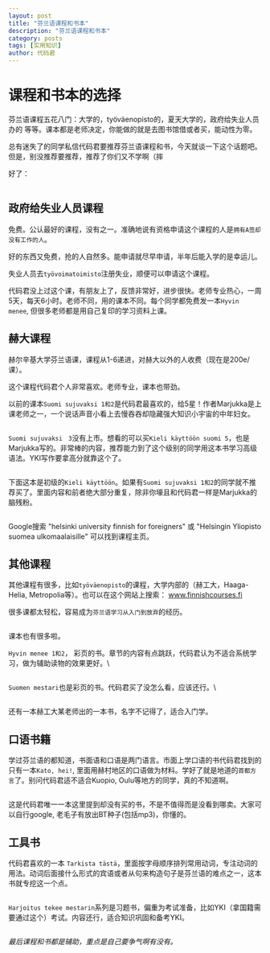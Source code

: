 ```yaml
---
layout: post
title: "芬兰语课程和书本"
description: "芬兰语课程和书本"
category: posts
tags: [实用知识]
author: 代码君
---
```


# 课程和书本的选择

芬兰语课程五花八门：大学的，työväenopisto的，夏天大学的，政府给失业人员办的 等等。课本都是老师决定，你能做的就是去图书馆借或者买，能动性为零。

总有迷失了的同学私信代码君要推荐芬兰语课程和书，今天就谈一下这个话题吧。但是，别没推荐要推荐，推荐了你们又不学啊（摔

好了：

<figure>
    <a href="http://imgur.com/lZCheuf.jpg"><img src="http://imgur.com/lZCheuf.jpg" alt=""></a>
</figure>


## 政府给失业人员课程

免费。公认最好的课程，没有之一。准确地说有资格申请这个课程的人是`拥有A签却没有工作的人`。

好的东西又免费，抢的人自然多。能申请就尽早申请，半年后能入学的是幸运儿。

失业人员去`työvoimatoimisto`注册失业，顺便可以申请这个课程。

代码君没上过这个课，有朋友上了，反馈非常好，进步很快。老师专业热心，一周5天，每天6小时。老师不同，用的课本不同。每个同学都免费发一本`Hyvin menee`, 但很多老师都是用自己复印的学习资料上课。

## 赫大课程

赫尔辛基大学芬兰语课，课程从1-6递进，对赫大以外的人收费（现在是200e/课）。

这个课程代码君个人非常喜欢。老师专业，课本也带劲。

以前的课本`Suomi sujuvaksi 1和2`是代码君最喜欢的，给5星！作者Marjukka是上课老师之一，一个说话声音小看上去慢吞吞却隐藏强大知识小宇宙的中年妇女。

<figure>
    <a href="http://imgur.com/8I8YtP1.jpg"><img src="http://imgur.com/8I8YtP1.jpg" alt=""></a>
</figure>

`Suomi sujuvaksi　3`没有上市。想看的可以买`Kieli käyttöön suomi 5`，也是Marjukka写的。非常棒的内容，推荐能力到了这个级别的同学用这本书学习高级语法。YKI写作要拿高分就靠这个了。

<figure>
    <a href="http://imgur.com/MxqPIKS.jpg"><img src="http://imgur.com/MxqPIKS.jpg" alt=""></a>
</figure>

下面这本是初级的`Kieli käyttöön`。如果有`Suomi sujuvaksi 1和2`的同学就不推荐买了。里面内容和前者绝大部分重复，除非你壕且和代码君一样是Marjukka的脑残粉。

<figure>
    <a href="http://imgur.com/pT3qY4E.jpg"><img src="http://imgur.com/pT3qY4E.jpg" alt=""></a>
</figure>

Google搜索 "helsinki university finnish for foreigners" 或 "Helsingin Yliopisto suomea ulkomaalaisille" 可以找到课程主页。

## 其他课程

其他课程有很多，比如`työväenopisto`的课程，大学内部的（赫工大，Haaga-Helia, Metropolia等）。也可以在这个网站上搜索： www.finnishcourses.fi

很多课都太轻松，容易成为`芬兰语学习从入门到放弃`的经历。

<figure>
    <a href="http://imgur.com/lnTUIU4.jpg"><img src="http://imgur.com/lnTUIU4.jpg" alt=""></a>
</figure>

课本也有很多啦。

`Hyvin menee 1和2`， 彩页的书。章节的内容有点跳跃，代码君认为不适合系统学习，做为辅助读物的效果更好。\\

<figure>
    <a href="http://imgur.com/3zghuaC.jpg"><img src="http://imgur.com/3zghuaC.jpg" alt=""></a>
</figure>

`Suomen mestari`也是彩页的书。代码君买了没怎么看，应该还行。\\

<figure>
    <a href="http://imgur.com/3ThxkWw.jpg"><img src="http://imgur.com/3ThxkWw.jpg" alt=""></a>
</figure>


还有一本赫工大某老师出的一本书，名字不记得了，适合入门学。

## 口语书籍

学过芬兰语的都知道，书面语和口语是两门语言。市面上学口语的书代码君找到的只有一本`Kato, hei!`, 里面用赫村地区的口语做为材料。学好了就是地道的`首都方言`了。别问代码君适不适合Kuopio, Oulu等地方的同学，真的不知道啊。

<figure>
    <a href="http://imgur.com/rL1i7Ok.jpg"><img src="http://imgur.com/rL1i7Ok.jpg" alt=""></a>
</figure>

这是代码君唯一一本这里提到却没有买的书，不是不值得而是没看到哪卖。大家可以自行google, 老毛子有放出BT种子(包括mp3)，你懂的。

## 工具书

代码君喜欢的一本 `Tarkista tästä`，里面按字母顺序排列常用动词，专注动词的用法。动词后面接什么形式的宾语或者从句来构造句子是芬兰语的难点之一，这本书就专挖这一个点。

<figure>
    <a href="http://imgur.com/RXDxYsE.jpg"><img src="http://imgur.com/RXDxYsE.jpg" alt=""></a>
</figure>

`Harjoitus tekee mestarin`系列是习题书，偏重为考试准备，比如YKI（拿国籍需要通过这个）考试。内容还行，适合知识巩固和备考YKI。

<figure>
    <a href="http://imgur.com/kJ0g6X9.jpg"><img src="http://imgur.com/kJ0g6X9.jpg" alt=""></a>
</figure>

*最后课程和书都是辅助，重点是自己要争气啊有没有。*
